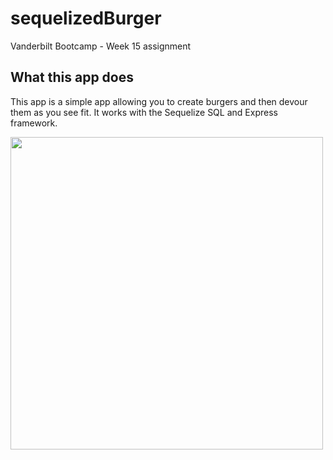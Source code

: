 # sequelizedBurger
Vanderbilt Bootcamp - Week 15 assignment

## What this app does

This app is a simple app allowing you to create burgers and then devour them as you see fit. It works with the Sequelize SQL and Express framework.

<img src="https://i.imgur.com/CiJJSVk.png" width="500" height="500"/>
